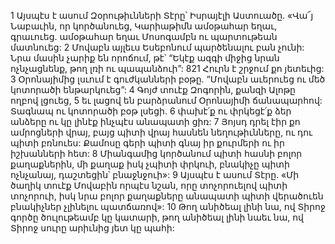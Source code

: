 1 Այսպէս է ասում Զօրութիւնների Տէրը՝ Իսրայէլի Աստուածը.
«Վա՜յ Նաբաւին, որ կործանուեց,
Կարիաթիմն ամօթահար եղաւ, գրաւուեց.
ամօթահար եղաւ Մոսոգամբն ու պարտութեան մատնուեց:
2 Մովաբն այլեւս Եսեբոնում պարծենալու բան չունի:
Նրա մասին չարիք են որոճում,
թէ՝ “Եկէք ազգի միջից նրան ոչնչացնենք,
թող լռի ու պապանձուի”:
821 Հուրն է շրջում քո յետեւից:
3 Օրոնայիմից լսւում է գուժկանների բօթը.
“Մովաբն աւերուեց ու մեծ կոտորածի ենթարկուեց”:
4 Գոյժ տուէք Զոգորին,
քանզի Ալոթը ողբով լցուեց,
5 եւ լացով են բարձրանում Օրոնայիմի ճանապարհով:
Տագնապ ու կոտորածի բօթ լսեցի.
6 փախէ՛ք ու փրկեցէ՛ք ձեր անձերը
ու կը լինէք ինչպէս անապատի ցիռ:
7 Յոյսդ դրել էիր քո ամրոցների վրայ,
բայց պիտի վրայ հասնեն նեղութիւնները,
ու դու պիտի բռնուես:
Քամոսը գերի պիտի գնայ իր քուրմերի ու իր իշխանների հետ:
8 Միանգամից կործանում պիտի հասնի բոլոր քաղաքներին,
մի քաղաք իսկ չպիտի փրկուի,
բնակիչը պիտի ոչնչանայ,
դաշտեցին՝ բնաջնջուի»:
9 Այսպէս է ասում Տէրը.
«Մի ծաղիկ տուէք Մովաբին որպէս նշան,
որը տոչորուելով պիտի տոչորուի,
իսկ նրա բոլոր քաղաքները անապատի պիտի վերածուեն
բնակիչներ չլինելու պատճառով»:
10 Թող անիծեալ լինի նա, ով Տիրոջ գործը ծուլութեամբ կը կատարի,
թող անիծեալ լինի նաեւ նա, ով Տիրոջ սուրը արիւնից յետ կը պահի:
